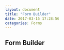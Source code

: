 ```yaml
---
layout: document
title: "Form Builder"
date: 2017-03-15 17:28:56
categories: Forms
---
```


## Form Builder